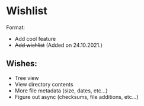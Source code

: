 # Wishlist

Format:
- Add cool feature
- ~~Add wishlist~~ (Added on 24.10.2021.)

## Wishes:
- Tree view
- View directory contents
- More file metadata (size, dates, etc...)
- Figure out async (checksums, file additions, etc...)